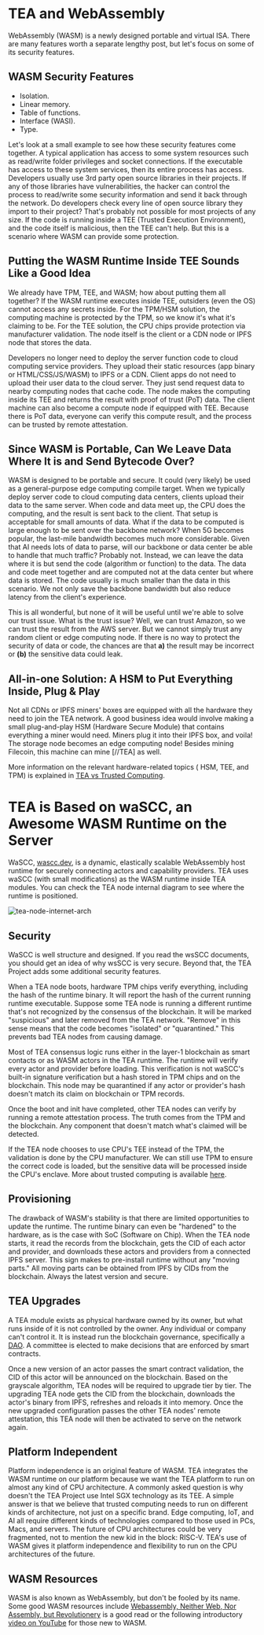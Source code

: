 # TEA and WebAssembly

WebAssembly (WASM) is a newly designed portable and virtual ISA. There are many features worth a separate lengthy post, but let's focus on some of its security features.

## WASM Security Features

- Isolation.
- Linear memory.
- Table of functions.
- Interface (WASI).
- Type.

Let's look at a small example to see how these security features come together. A typical application has access to some system resources such as read/write folder privileges and socket connections. If the executable has access to these system services, then its entire process has access. Developers usually use 3rd party open source libraries in their projects. If any of those libraries have vulnerabilities, the hacker can control the process to read/write some security information and send it back through the network. Do developers check every line of open source library they import to their project? That's probably not possible for most projects of any size. If the code is running inside a TEE (Trusted Execution Environment), and the code itself is malicious, then the TEE can't help. But this is a scenario where WASM can provide some protection.

## Putting the WASM Runtime Inside TEE Sounds Like a Good Idea

We already have TPM, TEE, and WASM; how about putting them all together?
If the WASM runtime executes inside TEE, outsiders (even the OS) cannot access any secrets inside. For the TPM/HSM solution, the computing machine is protected by the TPM, so we know it's what it's claiming to be. For the TEE solution, the CPU chips provide protection via manufacturer validation. The node itself is the client or a CDN node or IPFS node that stores the data.

Developers no longer need to deploy the server function code to cloud computing service providers. They upload their static resources (app binary or HTML/CSS/JS/WASM) to IPFS or a CDN. Client apps do not need to upload their user data to the cloud server. They just send request data to nearby computing nodes that cache code. The node makes the computing inside its TEE and returns the result with proof of trust (PoT) data. The client machine can also become a compute node if equipped with TEE. Because there is PoT data, everyone can verify this compute result, and the process can be trusted by remote attestation.

## Since WASM is Portable, Can We Leave Data Where It is and Send Bytecode Over?

WASM is designed to be portable and secure. It could (very likely) be used as a general-purpose edge computing compile target. When we typically deploy server code to cloud computing data centers, clients upload their data to the same server. When code and data meet up, the CPU does the computing, and the result is sent back to the client. That setup is acceptable for small amounts of data. What if the data to be computed is large enough to be sent over the backbone network? When 5G becomes popular, the last-mile bandwidth becomes much more considerable. Given that AI needs lots of data to parse, will our backbone or data center be able to handle that much traffic? Probably not. Instead, we can leave the data where it is but send the code (algorithm or function) to the data. The data and code meet together and are computed not at the data center but where data is stored. The code usually is much smaller than the data in this scenario. We not only save the backbone bandwidth but also reduce latency from the client's experience.

This is all wonderful, but none of it will be useful until we're able to solve our trust issue. What is the trust issue? Well, we can trust Amazon, so we can trust the result from the AWS server. But we cannot simply trust any random client or edge computing node. If there is no way to protect the security of data or code, the chances are that **a)** the result may be incorrect or **(b)** the sensitive data could leak.

## All-in-one Solution: A HSM to Put Everything Inside, Plug & Play

Not all CDNs or IPFS miners' boxes are equipped with all the hardware they need to join the TEA network. A good business idea would involve making a small plug-and-play HSM (Hardware Secure Module) that contains everything a miner would need. Miners plug it into their IPFS box, and voila! The storage node becomes an edge computing node! Besides mining Filecoin, this machine can mine [//TEA] as well.

More information on the relevant hardware-related topics ( HSM, TEE, and TPM) is explained in [TEA vs Trusted Computing](TEA_vs_Trusted_Computing.md).

# TEA is Based on waSCC, an Awesome WASM Runtime on the Server

WaSCC, [wascc.dev](https://wascc.dev), is a dynamic, elastically scalable WebAssembly host runtime for securely connecting actors and capability providers. TEA uses waSCC (with small modifications) as the
WASM runtime inside TEA modules. You can check the TEA node internal diagram to see where the runtime is positioned.

![tea-node-internet-arch](https://teaproject.org/res/tea-node-arch.png)

## Security

WaSCC is well structure and designed. If you read the wsSCC documents, you should get an idea of why wsSCC is very secure. Beyond that, the TEA Project adds some additional security features.

When a TEA node boots, hardware TPM chips verify everything, including the hash of the runtime binary. It will report the hash of the current running runtime executable. Suppose some TEA node is running a different runtime that's not recognized by the consensus of the blockchain. It will be marked "suspicious" and later removed from the TEA network. "Remove" in this sense means that the code becomes "isolated" or "quarantined." This prevents bad TEA nodes from causing damage.

Most of TEA consensus logic runs either in the layer-1 blockchain as smart contacts or as WASM actors in the TEA runtime. The runtime will verify every actor and provider before loading. This verification is not waSCC's built-in signature verification but a hash stored in TPM chips and on the blockchain. This node may be quarantined if any actor or provider's hash doesn't match its claim on blockchain or TPM records.

Once the boot and init have completed, other TEA nodes can verify by running a remote attestation process. The truth comes from the TPM and the blockchain. Any component that doesn't match what's claimed will be detected.

If the TEA node chooses to use CPU's TEE instead of the TPM, the validation is done by the CPU manufacturer. We can still use TPM to ensure the correct code is loaded, but the sensitive data will be processed inside the CPU's enclave. More about trusted computing is available [here](TEA_vs_Trusted_Computing.md).

## Provisioning
The drawback of WASM's stability is that there are limited opportunities to update the runtime. The runtime binary can even be "hardened" to the hardware, as is the case with SoC (Software on Chip). When the TEA node starts, it read the records from the blockchain, gets the CID of each actor and provider, and downloads these actors and providers from a connected IPFS server. This sign makes to pre-install runtime without any "moving parts." All moving parts can be obtained from IPFS by CIDs from the blockchain. Always the latest version and secure.

## TEA Upgrades
A TEA module exists as physical hardware owned by its owner, but what runs inside of it is not controlled by the owner. Any individual or company can't control it. It is instead run the blockchain governance, specifically a [DAO](https://en.wikipedia.org/wiki/Decentralized_autonomous_organization). A committee is elected to make decisions that are enforced by smart contracts. 

Once a new version of an actor passes the smart contract validation, the CID of this actor will be announced on the blockchain. Based on the grayscale algorithm, TEA nodes will be required to upgrade tier by tier. The upgrading TEA node gets the CID from the blockchain, downloads the actor's binary from IPFS, refreshes and reloads it into memory. Once the new upgraded configuration passes the other TEA nodes' remote attestation, this TEA node will then be activated to serve on the network again.

## Platform Independent

Platform independence is an original feature of WASM. TEA integrates the WASM runtime on our platform because we want the TEA platform to run on almost any kind of CPU architecture. A commonly asked question is why doesn't the TEA Project use Intel SGX technology as its TEE. A simple answer is that we believe that trusted computing needs to run on different kinds of architecture, not just on a specific brand. Edge computing, IoT, and AI all require different kinds of technologies compared to those used in PCs, Macs, and servers. The future of CPU architectures could be very fragmented, not to mention the new kid in the block: RISC-V. TEA's use of WASM gives it platform independence and flexibility to run on the CPU architectures of the future.

## WASM Resources

WASM is also known as WebAssembly, but don't be fooled by its name. Some good WASM resources include [Webassembly, Neither Web, Nor Assembly, but Revolutionery](https://www.javascriptjanuary.com/blog/webassembly-neither-web-nor-assembly-but-revolutionary) is a good read or the following introductory [video on YouTube](https://www.youtube.com/watch?v=UtjoaTfbdcA) for those new to WASM. 